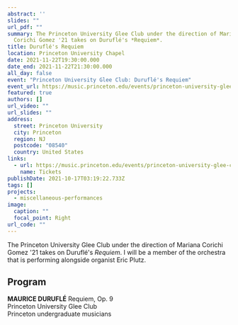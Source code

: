 ```yaml
---
abstract: ''
slides: ""
url_pdf: ""
summary: The Princeton University Glee Club under the direction of Mariana
  Corichi Gomez '21 takes on Duruflé's *Requiem*.
title: Duruflé's Requiem
location: Princeton University Chapel
date: 2021-11-22T19:30:00.000
date_end: 2021-11-22T21:30:00.000
all_day: false
event: "Princeton University Glee Club: Duruflé's Requiem"
event_url: https://music.princeton.edu/events/princeton-university-glee-club-durufl%C3%A9-requiem
featured: true
authors: []
url_video: ""
url_slides: ""
address:
  street: Princeton University
  city: Princeton
  region: NJ
  postcode: "08540"
  country: United States
links:
  - url: https://music.princeton.edu/events/princeton-university-glee-club-durufl%C3%A9-requiem
    name: Tickets
publishDate: 2021-10-17T03:19:22.733Z
tags: []
projects:
  - miscellaneous-performances
image:
  caption: ""
  focal_point: Right
url_code: ""
---
```

The Princeton University Glee Club under the direction of Mariana Corichi Gomez '21 takes on Duruflé's *Requiem*. I will be a member of the orchestra that is performing alongside organist Eric Plutz.

## Program

**MAURICE DURUFLÉ** Requiem, Op. 9  
Princeton University Glee Club <br> Princeton undergraduate musicians
